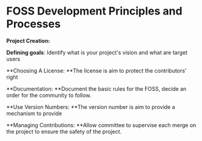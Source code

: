 # FOSS Development Principles and Processes

**Project Creation:**

**Defining goals**: Identify what is your project's vision and what are target users

**Choosing A License: **The license is aim to protect the contributors' right

**Documentation: **Document the basic rules for the FOSS, decide an order for the community to follow.

**Use Version Numbers: **The version number is aim to provide a mechanism to provide 

**Managing Contributions: **Allow committee to supervise each merge on the project to ensure the safety of the project.

